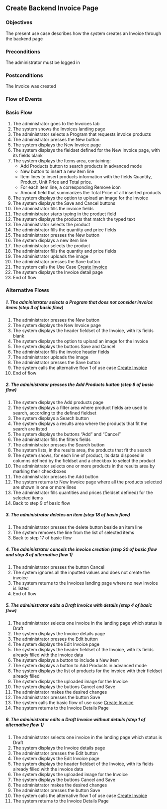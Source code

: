 ## Create Backend Invoice Page

### Objectives
The present use case describes how the system creates an Invoice through the backend page

### Preconditions
The administrator must be logged in

### Postconditions
The Invoice was created

### Flow of Events

### Basic Flow
1. The administrator goes to the Invoices tab
2. The system shows the Invoices landing page
3. The administrator selects a Program that requests invoice products
4. The administrator presses the New button
5. The system displays the New Invoice page
6. The system displays the fieldset defined for the New Invoice page, with its fields blank
7. The system displays the Items area, containing:
   - Add Products button to search products in advanced mode
   - New button to insert a new item line
   - Item lines to insert products information with the fields Quantity, Product, Unit Price and Total price.
   - For each item line, a corresponding Remove icon
   - Amount field that summarizes the Total Price of all inserted products
8. The system displays the option to upload an image for the Invoice
9. The system displays the Save and Cancel buttons 
10. The administrator fills the invoice fields
11. The administrator starts typing in the product field
12. The system displays the products that match the typed text
13. The administrator selects the product
14. The administrator fills the quantity and price fields
15. The administrator presses the New button
16. The system displays a new item line
17. The administrator selects the product
18. The administrator fills the quantity and price fields
19. The administrator uploads the image
20. The administrator presses the Save button 
21. The system calls the Use Case [Create Invoice](?name=UC-PRP-0002)
22. The system displays the Invoice detail page
23. End of flow

### Alternative Flows

##### 1. The administrator selects a Program that does not consider invoice items (step 3 of basic flow)
   1. The administrator presses the New button
   2. The system displays the New Invoice page
   3. The system displays the header fieldset of the Invoice, with its fields blank
   4. The system displays the option to upload an image for the Invoice
   5. The system displays the buttons Save and Cancel
   6. The administrator fills the invoice header fields
   7. The administrator uploads the image
   8. The administrator presses the Save button
   9. The system calls the alternative flow 1 of use case [Create Invoice](?name=UC-PRP-0002)
   10. End of flow
   
##### 2. The administrator presses the Add Products button (step 8 of basic flow)
   1. The system displays the Add  products page
   2. The system displays a filter area where product fields are used to search, according to the defined fieldset
   3. The system displays a Search button
   4. The system displays a results area where the products that fit the search are listed
   5. The system displays the buttons “Add” and “Cancel”
   6. The administrator fills the filters fields
   7. The administrator presses the Search button
   8. The system lists, in the results area, the products that fit the search
   9. The system shows, for each line of product, its data disposed in columns defined by the fieldset and a checkbox to select the product 
   10. The administrator selects one or more products in the results area by marking their checkboxes
   11. The administrator presses the Add button
   12. The system returns to New Invoice page where all the products selected are shown in one or more lines
   13. The administrator fills quantities and prices (fieldset defined) for the selected items
   14. Back to step 9 of basic flow
   
##### 3. The administrator deletes an item (step 18 of basic flow)
   1. The administrator presses the delete button beside an item line
   2. The system removes the line from the list of selected items
   3. Back to step 17 of basic flow
   
##### 4. The administrator cancels the invoice creation (step 20 of basic flow and step 8 of alternative flow 1)
   1. The administrator presses the button Cancel
   2. The system ignores all the inputted values and does not create the invoice
   3. The system returns to the Invoices landing page where no new invoice is listed
   4. End of flow

##### 5. The administrator edits a Draft Invoice with details (step 4 of basic flow)
   1. The administrator selects one invoice in the landing page which status is Draft
   2. The system displays the Invoice details page
   3. The administrator presses the Edit button
   4. The system displays the Edit Invoice page
   5. The system displays the header fieldset of the Invoice, with its fields already filled with the invoice data
   6. The system displays a button to include a New item
   7. The system displays a button to Add Products in advanced mode
   8. The system displays the list of products for the invoice with their fieldset already filled
   9. The system displays the uploaded image for the Invoice
   10. The system displays the buttons Cancel and Save
   11. The administrator makes the desired changes
   12. The administrator presses the button Save
   13. The system calls the basic flow of use case [Create Invoice](?name=UC-PRP-0002)
   14. The system returns to the Invoice Details Page

##### 6. The administrator edits a Draft Invoice without details (step 1 of alternative flow 1)
   1. The administrator selects one invoice in the landing page which status is Draft
   2. The system displays the Invoice details page
   3. The administrator presses the Edit button
   4. The system displays the Edit Invoice page
   5. The system displays the header fieldset of the Invoice, with its fields already filled with the invoice data
   6. The system displays the uploaded image for the Invoice
   7. The system displays the buttons Cancel and Save
   8. The administrator makes the desired changes
   9. The administrator presses the button Save
   10. The system calls the alternative flow 1 of use case [Create Invoice](?name=UC-PRP-0002)
   11. The system returns to the Invoice Details Page
